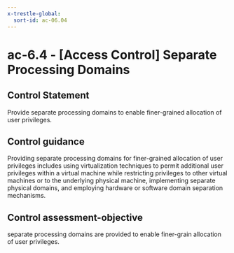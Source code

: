 ```yaml
---
x-trestle-global:
  sort-id: ac-06.04
---
```


# ac-6.4 - \[Access Control\] Separate Processing Domains

## Control Statement

Provide separate processing domains to enable finer-grained allocation of user privileges.

## Control guidance

Providing separate processing domains for finer-grained allocation of user privileges includes using virtualization techniques to permit additional user privileges within a virtual machine while restricting privileges to other virtual machines or to the underlying physical machine, implementing separate physical domains, and employing hardware or software domain separation mechanisms.

## Control assessment-objective

separate processing domains are provided to enable finer-grain allocation of user privileges.
